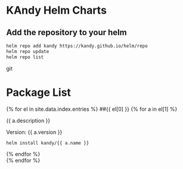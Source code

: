# KAndy Helm Charts

## Add the repository to your helm

```bash
helm repo add kandy https://kandy.github.io/helm/repo
helm repo update
helm repo list
```
git
# Package List
{% for el in site.data.index.entries %}
    ##{{ el[0] }}
    {% for a in el[1] %}
        <div>
            <p>{{ a.description }}</p>
            <div>Version: {{ a.version }} </div>
            <pre><code>helm install kandy/{{ a.name }}</code></pre>
        </div>
    {% endfor %}    
{% endfor %}
